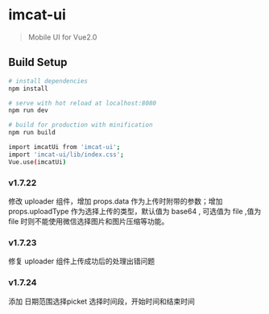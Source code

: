 # imcat-ui

> Mobile UI for Vue2.0

## Build Setup

``` bash
# install dependencies
npm install

# serve with hot reload at localhost:8080
npm run dev

# build for production with minification
npm run build

import imcatUi from 'imcat-ui';
import 'imcat-ui/lib/index.css';
Vue.use(imcatUi)

```


### v1.7.22
修改 uploader 组件，增加 props.data 作为上传时附带的参数；增加 props.uploadType 作为选择上传的类型，默认值为 base64 , 可选值为 file ,值为file 时则不能使用微信选择图片和图片压缩等功能。

### v1.7.23
修复 uploader 组件上传成功后的处理出错问题

### v1.7.24
添加 日期范围选择picket 选择时间段，开始时间和结束时间
